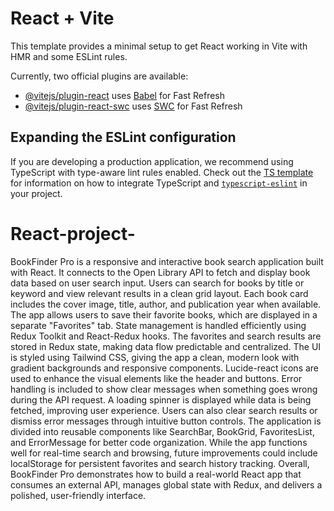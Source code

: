 # React + Vite

This template provides a minimal setup to get React working in Vite with HMR and some ESLint rules.

Currently, two official plugins are available:

- [@vitejs/plugin-react](https://github.com/vitejs/vite-plugin-react/blob/main/packages/plugin-react) uses [Babel](https://babeljs.io/) for Fast Refresh
- [@vitejs/plugin-react-swc](https://github.com/vitejs/vite-plugin-react/blob/main/packages/plugin-react-swc) uses [SWC](https://swc.rs/) for Fast Refresh

## Expanding the ESLint configuration

If you are developing a production application, we recommend using TypeScript with type-aware lint rules enabled. Check out the [TS template](https://github.com/vitejs/vite/tree/main/packages/create-vite/template-react-ts) for information on how to integrate TypeScript and [`typescript-eslint`](https://typescript-eslint.io) in your project.
# React-project-

BookFinder Pro is a responsive and interactive book search application built with React.
It connects to the Open Library API to fetch and display book data based on user search input.
Users can search for books by title or keyword and view relevant results in a clean grid layout.
Each book card includes the cover image, title, author, and publication year when available.
The app allows users to save their favorite books, which are displayed in a separate "Favorites" tab.
State management is handled efficiently using Redux Toolkit and React-Redux hooks.
The favorites and search results are stored in Redux state, making data flow predictable and centralized.
The UI is styled using Tailwind CSS, giving the app a clean, modern look with gradient backgrounds and responsive components.
Lucide-react icons are used to enhance the visual elements like the header and buttons.
Error handling is included to show clear messages when something goes wrong during the API request.
A loading spinner is displayed while data is being fetched, improving user experience.
Users can also clear search results or dismiss error messages through intuitive button controls.
The application is divided into reusable components like SearchBar, BookGrid, FavoritesList, and ErrorMessage for better code organization.
While the app functions well for real-time search and browsing, future improvements could include localStorage for persistent favorites and search history tracking.
Overall, BookFinder Pro demonstrates how to build a real-world React app that consumes an external API, manages global state with Redux, and delivers a polished, user-friendly interface.